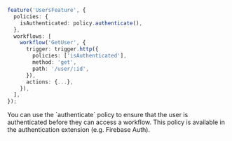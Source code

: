 ```ts
feature('UsersFeature', {
  policies: {
    isAuthenticated: policy.authenticate(),
  },
  workflows: [
    workflow('GetUser', {
      trigger: trigger.http({
        policies: ['isAuthenticated'],
        method: 'get',
        path: '/user/:id',
      }),
      actions: {...},
    }),
  ],
});
```

<Footer
 gist="174d1a48e710d090ea1fd051dac723f2"
>
You can use the `authenticate` policy to ensure that the user is authenticated before they can access a workflow. This policy is available in the authentication extension (e.g. Firebase Auth).
</Footer>
